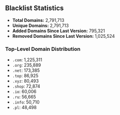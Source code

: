 ## Blacklist Statistics

- **Total Domains:** 2,791,713
- **Unique Domains:** 2,791,713
- **Added Domains Since Last Version:** 795,321
- **Removed Domains Since Last Version:** 1,025,524

### Top-Level Domain Distribution

-  `.com`: 1,225,311
-  `.org`: 235,889
-  `.net`: 173,385
-  `.top`: 86,925
-  `.xyz`: 80,493
-  `.shop`: 72,874
-  `.io`: 60,006
-  `.ru`: 56,665
-  `.info`: 50,710
-  `.pl`: 48,498
